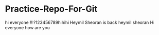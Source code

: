 # Practice-Repo-For-Git
hi everyone !!!?123456789hihihi
Heymil Sheoran is back heymil sheoran
Hi everyone how are you

